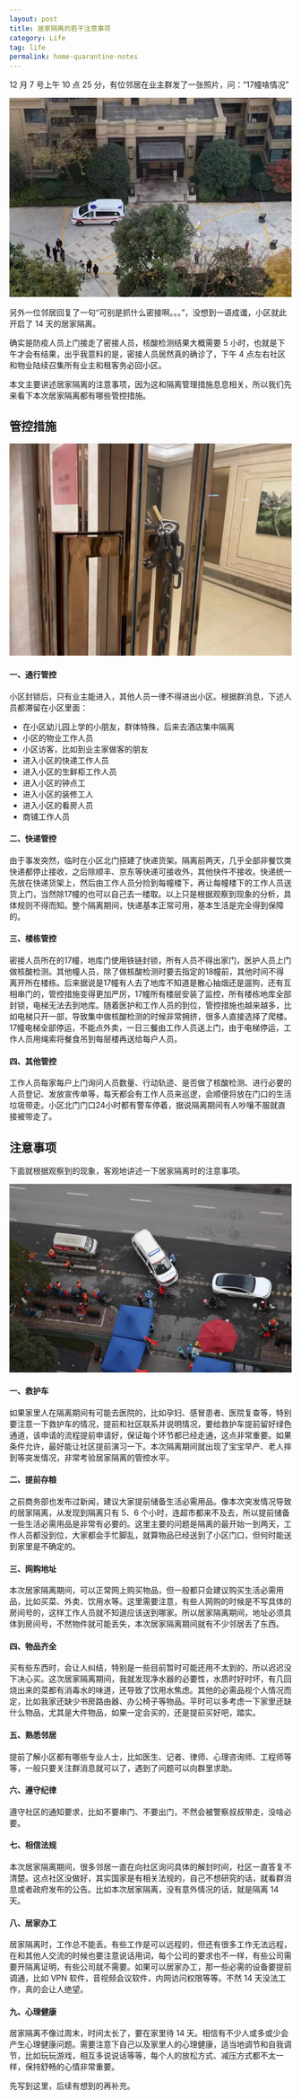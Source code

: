 ```yaml
---
layout: post
title: 居家隔离的若干注意事项
category: Life
tag: life
permalink: home-quarantine-notes
---
```


12 月 7 号上午 10 点 25 分，有位邻居在业主群发了一张照片，问：“17幢啥情况”

![](/public/images/home-quarantine/1.jpg)

另外一位邻居回复了一句“可别是抓什么密接啊。。。”，没想到一语成谶，小区就此开启了 14 天的居家隔离。

确实是防疫人员上门接走了密接人员，核酸检测结果大概需要 5 小时，也就是下午才会有结果，出乎我意料的是，密接人员居然真的确诊了，下午 4 点左右社区和物业陆续召集所有业主和租客务必回小区。

本文主要讲述居家隔离的注意事项，因为这和隔离管理措施息息相关，所以我们先来看下本次居家隔离都有哪些管控措施。

## 管控措施

![](/public/images/home-quarantine/2.jpg)

#### 一、通行管控
小区封锁后，只有业主能进入，其他人员一律不得进出小区。根据群消息，下述人员都滞留在小区里面：

- 在小区幼儿园上学的小朋友，群体特殊，后来去酒店集中隔离
- 小区的物业工作人员
- 小区访客，比如到业主家做客的朋友
- 进入小区的快递工作人员
- 进入小区的生鲜柜工作人员
- 进入小区的钟点工
- 进入小区的装修工人
- 进入小区的看房人员
- 商铺工作人员

#### 二、快递管控
由于事发突然，临时在小区北门搭建了快递货架。隔离前两天，几乎全部非餐饮类快递都停止接收，之后除顺丰、京东等快递可接收外，其他快件不接收。快递统一先放在快递货架上，然后由工作人员分捡到每幢楼下，再让每幢楼下的工作人员送货上门，当然除17幢的也可以自己去一楼取。以上只是根据观察到现象的分析，具体规则不得而知。整个隔离期间，快递基本正常可用，基本生活是完全得到保障的。

#### 三、楼栋管控
密接人员所在的17幢，地库门使用铁链封锁，所有人员不得出家门，医护人员上门做核酸检测。其他幢人员，除了做核酸检测时要去指定的18幢前，其他时间不得离开所在楼栋。后来据说是17幢有人去了地库不知道是散心抽烟还是遛狗，还有互相串门的，管控措施变得更加严厉，17幢所有楼层安装了监控，所有楼栋地库全部封锁，电梯无法去到地库。随着医护和工作人员的到位，管控措施也越来越多，比如电梯只开一部，导致集中做核酸检测的时候非常拥挤，很多人直接选择了爬楼。17幢电梯全部停运，不能点外卖，一日三餐由工作人员送上门，由于电梯停运，工作人员用绳索将餐食吊到每层楼再送给每户人员。

#### 四、其他管控
工作人员每家每户上门询问人员数量、行动轨迹、是否做了核酸检测、进行必要的人员登记、发放宣传单等，每天都会有工作人员来巡逻，会顺便将放在门口的生活垃圾带走。小区北门门口24小时都有警车停着，据说隔离期间有人吵嚷不服就直接被带走了。


## 注意事项

下面就根据观察到的现象，客观地讲述一下居家隔离时的注意事项。

![](/public/images/home-quarantine/3.jpg)

#### 一、救护车
如果家里人在隔离期间有可能去医院的，比如孕妇、感冒患者、医院复查等，特别要注意一下救护车的情况，提前和社区联系并说明情况，要给救护车提前留好绿色通道，该申请的流程提前申请好，保证每个环节都已经走通，这点非常重要。如果条件允许，最好能让社区提前演习一下。本次隔离期间就出现了宝宝早产、老人摔到等突发情况，非常考验居家隔离的管控水平。

#### 二、提前存粮
之前商务部也发布过新闻，建议大家提前储备生活必需用品。像本次突发情况导致的居家隔离，从发现到隔离只有 5、6 个小时，连超市都来不及去，所以提前储备一些生活必需用品是非常有必要的。这里主要的问题是隔离的最开始一到两天，工作人员都没到位，大家都会手忙脚乱，就算物品已经送到了小区门口，但何时能送到家里是不确定的。

#### 三、网购地址
本次居家隔离期间，可以正常网上购买物品，但一般都只会建议购买生活必需用品，比如买菜、外卖、饮用水等。这里需要注意，有些人网购的时候是不写具体的房间号的，这样工作人员就不知道应该送到哪家。所以居家隔离期间，地址必须具体到房间号，不然物件就可能丢失，本次居家隔离期间就有不少邻居丢了东西。

#### 四、物品齐全
买有些东西时，会让人纠结，特别是一些目前暂时可能还用不太到的，所以迟迟没下决心买。这次居家隔离期间，我就发现净水器的必要性，水质时好时坏，有几回烧出来的菜都有消毒水的味道，还导致了饮用水焦虑。其他的必需品视个人情况而定，比如我家还缺少书房路由器、办公椅子等物品。平时可以多考虑一下家里还缺什么物品，尤其是大件物品，如果一定会买的，还是提前买好吧，踏实。

#### 五、熟悉邻居
提前了解小区都有哪些专业人士，比如医生、记者、律师、心理咨询师、工程师等等，一般只要关注群消息就可以了，遇到了问题可以向群里求助。

#### 六、遵守纪律
遵守社区的通知要求，比如不要串门、不要出门，不然会被警察叔叔带走，没啥必要。

#### 七、相信法规
本次居家隔离期间，很多邻居一直在向社区询问具体的解封时间，社区一直答复不清楚。这点社区没做好，其实国家是有相关法规的，自己不想研究的话，就看群消息或者政府发布的公告。比如本次居家隔离，没有意外情况的话，就是隔离 14 天。

#### 八、居家办工
居家隔离时，工作总不能丢。有些工作是可以远程的，但还有很多工作无法远程，在和其他人交流的时候也要注意说话用词，每个公司的要求也不一样，有些公司需要开隔离证明，有些公司就不需要。如果可以居家办工，那一些必需的设备要提前调通，比如 VPN 软件，音视频会议软件，内网访问权限等等。不然 14 天没法工作，真的会让人绝望。

#### 九、心理健康
居家隔离不像过周末，时间太长了，要在家里待 14 天。相信有不少人或多或少会产生心理健康问题。需要注意下自己以及家里人的心理健康，适当地调节和自我调节，比如玩玩游戏，相互多说说话等等，每个人的放松方式、减压方式都不太一样，保持舒畅的心情非常重要。

先写到这里，后续有想到的再补充。
